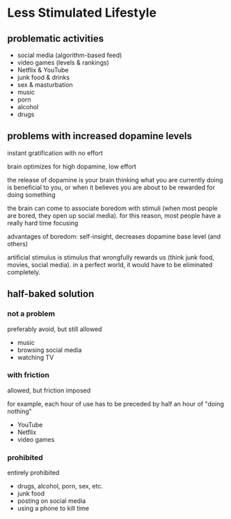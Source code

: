 # Less Stimulated Lifestyle

## problematic activities

- social media (algorithm-based feed)
- video games (levels & rankings)
- Netflix & YouTube
- junk food & drinks
- sex & masturbation
- music
- porn
- alcohol
- drugs

## problems with increased dopamine levels

instant gratification with no effort

brain optimizes for high dopamine, low effort

the release of dopamine is your brain thinking what you are currently doing is beneficial to you, or when it believes you are about to be rewarded for doing something

the brain can come to associate boredom with stimuli (when most people are bored, they open up social media). for this reason, most people have a really hard time focusing

advantages of boredom: self-insight, decreases dopamine base level (and others)

artificial stimulus is stimulus that wrongfully rewards us (think junk food, movies, social media). in a perfect world, it would have to be eliminated completely.

## half-baked solution

### not a problem

preferably avoid, but still allowed

- music
- browsing social media
- watching TV

### with friction

allowed, but friction imposed

for example, each hour of use has to be preceded by half an hour of "doing nothing"

- YouTube
- Netflix
- video games

### prohibited

entirely prohibited

- drugs, alcohol, porn, sex, etc.
- junk food
- posting on social media
- using a phone to kill time

